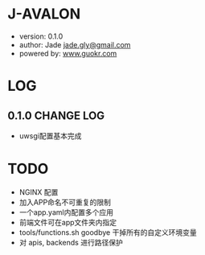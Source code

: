 # J-AVALON
* version: 0.1.0
* author: Jade <jade.gly@gmail.com>
* powered by: www.guokr.com 




# LOG
## 0.1.0 CHANGE LOG
* uwsgi配置基本完成

# TODO
* NGINX 配置 
* 加入APP命名不可重复的限制
* 一个app.yaml内配置多个应用
* 前端文件可在app文件夹内指定
* tools/functions.sh goodbye 干掉所有的自定义环境变量
* 对 apis, backends 进行路径保护
